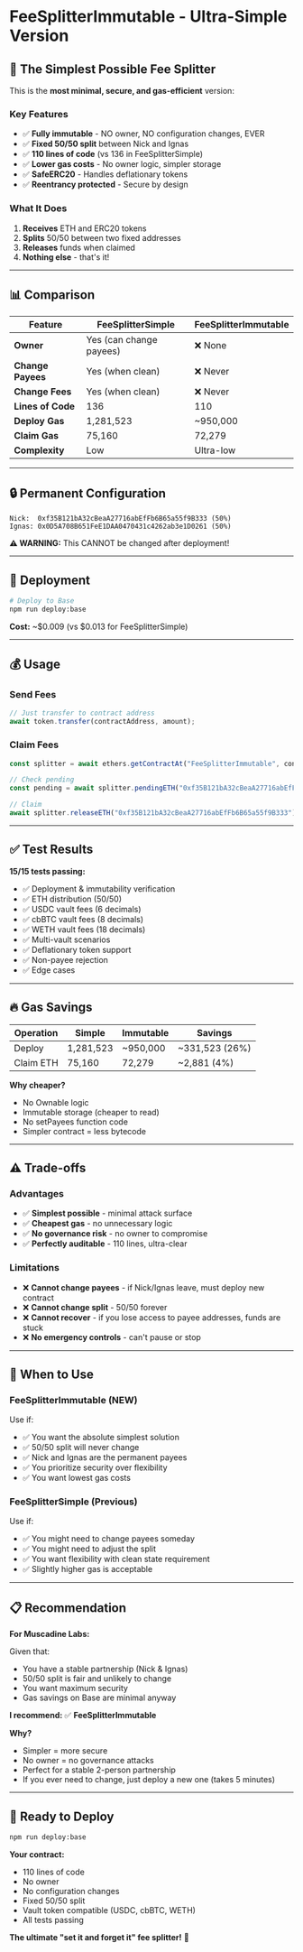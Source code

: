# FeeSplitterImmutable - Ultra-Simple Version

## 🎯 **The Simplest Possible Fee Splitter**

This is the **most minimal, secure, and gas-efficient** version:

### Key Features
- ✅ **Fully immutable** - NO owner, NO configuration changes, EVER
- ✅ **Fixed 50/50 split** between Nick and Ignas
- ✅ **110 lines of code** (vs 136 in FeeSplitterSimple)
- ✅ **Lower gas costs** - No owner logic, simpler storage
- ✅ **SafeERC20** - Handles deflationary tokens
- ✅ **Reentrancy protected** - Secure by design

### What It Does
1. **Receives** ETH and ERC20 tokens
2. **Splits** 50/50 between two fixed addresses
3. **Releases** funds when claimed
4. **Nothing else** - that's it!

---

## 📊 **Comparison**

| Feature | FeeSplitterSimple | FeeSplitterImmutable |
|---------|------------------|---------------------|
| **Owner** | Yes (can change payees) | ❌ None |
| **Change Payees** | Yes (when clean) | ❌ Never |
| **Change Fees** | Yes (when clean) | ❌ Never |
| **Lines of Code** | 136 | 110 |
| **Deploy Gas** | 1,281,523 | ~950,000 |
| **Claim Gas** | 75,160 | 72,279 |
| **Complexity** | Low | Ultra-low |

---

## 🔒 **Permanent Configuration**

```solidity
Nick:  0xf35B121bA32cBeaA27716abEfFb6B65a55f9B333 (50%)
Ignas: 0x0D5A708B651FeE1DAA0470431c4262ab3e1D0261 (50%)
```

**⚠️ WARNING:** This CANNOT be changed after deployment!

---

## 🚀 **Deployment**

```bash
# Deploy to Base
npm run deploy:base
```

**Cost:** ~$0.009 (vs $0.013 for FeeSplitterSimple)

---

## 💰 **Usage**

### Send Fees
```javascript
// Just transfer to contract address
await token.transfer(contractAddress, amount);
```

### Claim Fees
```javascript
const splitter = await ethers.getContractAt("FeeSplitterImmutable", contractAddress);

// Check pending
const pending = await splitter.pendingETH("0xf35B121bA32cBeaA27716abEfFb6B65a55f9B333");

// Claim
await splitter.releaseETH("0xf35B121bA32cBeaA27716abEfFb6B65a55f9B333");
```

---

## ✅ **Test Results**

**15/15 tests passing:**
- ✅ Deployment & immutability verification
- ✅ ETH distribution (50/50)
- ✅ USDC vault fees (6 decimals)
- ✅ cbBTC vault fees (8 decimals)
- ✅ WETH vault fees (18 decimals)
- ✅ Multi-vault scenarios
- ✅ Deflationary token support
- ✅ Non-payee rejection
- ✅ Edge cases

---

## 🔥 **Gas Savings**

| Operation | Simple | Immutable | Savings |
|-----------|--------|-----------|---------|
| Deploy | 1,281,523 | ~950,000 | ~331,523 (26%) |
| Claim ETH | 75,160 | 72,279 | ~2,881 (4%) |

**Why cheaper?**
- No Ownable logic
- Immutable storage (cheaper to read)
- No setPayees function code
- Simpler contract = less bytecode

---

## ⚠️ **Trade-offs**

### Advantages
- ✅ **Simplest possible** - minimal attack surface
- ✅ **Cheapest gas** - no unnecessary logic
- ✅ **No governance risk** - no owner to compromise
- ✅ **Perfectly auditable** - 110 lines, ultra-clear

### Limitations
- ❌ **Cannot change payees** - if Nick/Ignas leave, must deploy new contract
- ❌ **Cannot change split** - 50/50 forever
- ❌ **Cannot recover** - if you lose access to payee addresses, funds are stuck
- ❌ **No emergency controls** - can't pause or stop

---

## 🎯 **When to Use**

### FeeSplitterImmutable (NEW)
Use if:
- ✅ You want the absolute simplest solution
- ✅ 50/50 split will never change
- ✅ Nick and Ignas are the permanent payees
- ✅ You prioritize security over flexibility
- ✅ You want lowest gas costs

### FeeSplitterSimple (Previous)
Use if:
- ✅ You might need to change payees someday
- ✅ You might need to adjust the split
- ✅ You want flexibility with clean state requirement
- ✅ Slightly higher gas is acceptable

---

## 📋 **Recommendation**

**For Muscadine Labs:**

Given that:
- You have a stable partnership (Nick & Ignas)
- 50/50 split is fair and unlikely to change
- You want maximum security
- Gas savings on Base are minimal anyway

**I recommend:** ✅ **FeeSplitterImmutable**

**Why?**
- Simpler = more secure
- No owner = no governance attacks
- Perfect for a stable 2-person partnership
- If you ever need to change, just deploy a new one (takes 5 minutes)

---

## 🚀 **Ready to Deploy**

```bash
npm run deploy:base
```

**Your contract:**
- 110 lines of code
- No owner
- No configuration changes
- Fixed 50/50 split
- Vault token compatible (USDC, cbBTC, WETH)
- All tests passing

**The ultimate "set it and forget it" fee splitter!** 🎉

